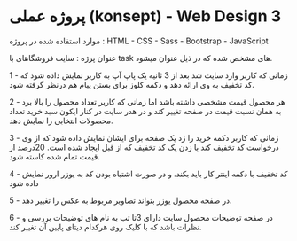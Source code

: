 <h1>
  پروژه عملی (konsept) -  Web Design 3
</h1>
<p>
  موارد استفاده شده در پروژه : HTML - CSS - Sass - Bootstrap - JavaScript
</p>
<p>
  عنوان پرژه : سایت فروشگاهای با task های مشخص شده که در ذیل عنوان میشود.
</p>
<p>
1 - زمانی که کاربر وارد سایت شد بعد از 3 ثانیه یک پاپ آپ به کاربر نمایش داده شود
که کد تخفیف به وی ارائه دهد و دکمه کلوز برای بستن پیام هم درنظر گرفته شود.

2 - هر محصول قیمت مشخصی داشته باشد اما زمانی که کاربر
تعداد محصول را بالا برد به همان نسبت قیمت در صفحه تغییر کند
و در هدر سایت در کنار ایکون سبد خرید تعداد محصولات انتخابی را نمایش دهد.

3 - زمانی که کاربر دکمه خرید را زد یک صفحه برای ایشان نمایش داده شود که از 
وی درخواست کد تخفیف کند با زدن یک کد تخفیف که از قبل ایجاد شده است.
20درصد از قیمت تمام شده کاسته شود.

4 - کد تخفیف با دکمه اینتر کار باید بکند.
و در صورت اشتباه بودن کد به یوزر ارور نمایش داده شود

5 - در صفحه محصول یوزر بتواند تصاویر مربوط به عکس را تغییر دهد.

6 - در صفحه توضیحات محصول سایت دارای 3تا تب به نام های توضیحات بررسی و نظرات باشد
که با کلیک روی هرکدام دیتای پایین آن تغییر کند.

</p>
